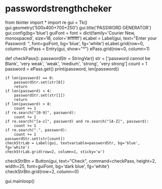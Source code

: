 # passwordstrengthcheker
from tkinter import *
import re
gui = Tk()
gui.geometry('500x400+700+250')
gui.title('PASSWORD GENERATOR')
gui.config(bg='blue')
guiFont = font = dict(family='Courier New, monospaced',
                      size=18, color='#ffffff')
eLabel = Label(gui, text="Enter your Password:  ", font=guiFont, bg='blue', fg='white')
eLabel.grid(row=0, column=0)
ePass = Entry(gui, show="*")
ePass.grid(row=0, column=1)


def checkPass():
    passwordStr = StringVar()
    str = ['password cannot be Blank', 'very weak',
           'weak', 'medium', 'strong', 'very strong']
    count = 1
    password = ePass.get()
    print(password, len(password))

    if len(password) == 0:
        passwordStr.set(str[0])
        return
    if len(password) < 4:
        passwordStr.set(str[1])
        return
    if len(password) > 8:
        count += 1
    if re.search("[0-9]", password):
        count += 1
    if re.search("[a-z]", password) and re.search("[A-Z]", password):
        count += 1
    if re.search(".", password):
        count += 1
    passwordStr.set(str[count])
    checkStrLab = Label(gui, textvariable=passwordStr, bg='blue', fg='white')
    checkStrLab.grid(row=2, column=1, sticky='w')

checkStrBtn = Button(gui, text="Check", command=checkPass,
                        height=2, width=25, font=guiFont, bg='dark blue', fg='white')
checkStrBtn.grid(row=2, column=0)

gui.mainloop()
